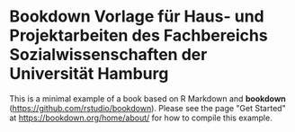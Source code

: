 # Bookdown Vorlage für Haus- und Projektarbeiten des Fachbereichs Sozialwissenschaften der Universität Hamburg

This is a minimal example of a book based on R Markdown and **bookdown** (https://github.com/rstudio/bookdown). Please see the page "Get Started" at https://bookdown.org/home/about/ for how to compile this example.
